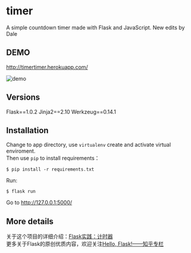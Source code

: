 # timer
A simple countdown timer made with Flask and JavaScript.
New edits by Dale
## DEMO
http://timertimer.herokuapp.com/

![demo](https://raw.githubusercontent.com/helloflask/timer/master/static/demo.png)

## Versions
Flask==1.0.2 
Jinja2==2.10 
Werkzeug==0.14.1

## Installation
Change to app directory, use `virtualenv` create and activate virtual enviroment.  
Then use `pip` to install requirements：  
```
$ pip install -r requirements.txt
```
Run:  
```  
$ flask run
```

Go to http://127.0.0.1:5000/

## More details
关于这个项目的详细介绍：[Flask实践：计时器](https://zhuanlan.zhihu.com/p/23417635)  
更多关于Flask的原创优质内容，欢迎关注[Hello, Flask!——知乎专栏](https://zhuanlan.zhihu.com/flask)
